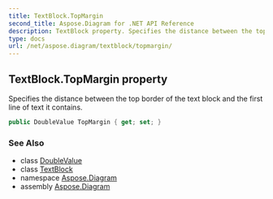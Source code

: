 ```yaml
---
title: TextBlock.TopMargin
second_title: Aspose.Diagram for .NET API Reference
description: TextBlock property. Specifies the distance between the top border of the text block and the first line of text it contains
type: docs
url: /net/aspose.diagram/textblock/topmargin/
---
```

## TextBlock.TopMargin property

Specifies the distance between the top border of the text block and the first line of text it contains.

```csharp
public DoubleValue TopMargin { get; set; }
```

### See Also

* class [DoubleValue](../../doublevalue/)
* class [TextBlock](../)
* namespace [Aspose.Diagram](../../textblock/)
* assembly [Aspose.Diagram](../../../)


